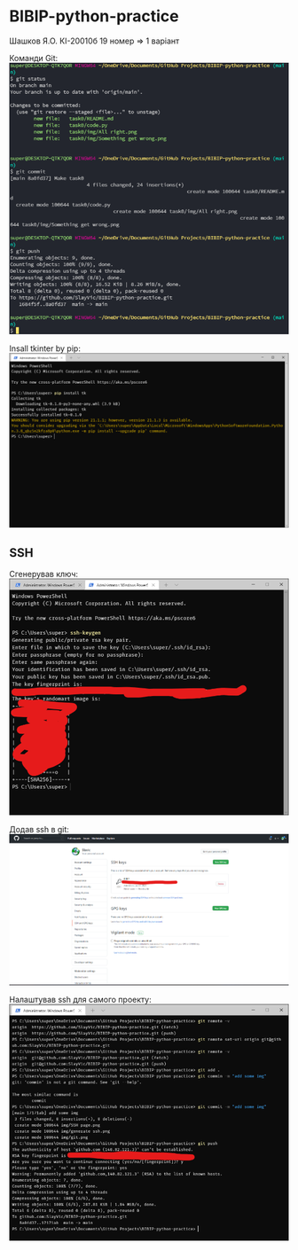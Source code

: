 # BIBIP-python-practice
Шашков Я.О. КІ-20010б
19 номер ⇒ 1 варіант

Команди Git:
![git_commands](img/git.png)

Insall tkinter by pip:
![console_pip_install](img/pip-install-tkinker.png)

## SSH
Сгенерував ключ:
![generate_SSH](img/generate-ssh.png)

Додав ssh в git:
![add_SSH](img/SSH-page.png)

Налаштував ssh для самого проекту:
![alt](img/Make-ssh-for-project-at-pc.png)
